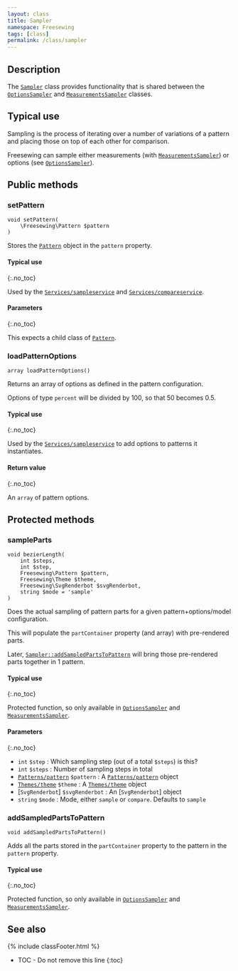 ```yaml
---
layout: class
title: Sampler
namespace: Freesewing
tags: [class]
permalink: /class/sampler
---
```

## Description 

The [`Sampler`](sampler) class provides functionality that is shared between the
[`OptionsSampler`](optionssampler) and [`MeasurementsSampler`](measurementssampler)
classes.

## Typical use

Sampling is the process of iterating over a number of variations of a pattern
and placing those on top of each other for comparison.

Freesewing can sample either measurements (with [`MeasurementsSampler`](measurementssampler))
or options (see [`OptionsSampler`](optionssampler)).

## Public methods

### setPattern

```php?start_inline=1
void setPattern( 
    \Freesewing\Pattern $pattern 
)
```
Stores the [`Pattern`](/class/patterns/core/pattern) object in the `pattern` property.

#### Typical use
{:.no_toc}

Used by the [`Services/sampleservice`](services/sampleservice) and 
[`Services/compareservice`](services/compareservice).

#### Parameters
{:.no_toc}

This expects a child class of [`Pattern`](/class/patterns/core/pattern).

### loadPatternOptions

```php?start_inline=1
array loadPatternOptions()
```
Returns an array of options as defined in the pattern configuration.

Options of type `percent` will be divided by 100, so that 50 becomes 0.5.

#### Typical use
{:.no_toc}

Used by the [`Services/sampleservice`](services/sampleservice) to add options
to patterns it instantiates.

#### Return value
{:.no_toc}

An `array` of pattern options.

## Protected methods

### sampleParts

```php?start_inline=1
void bezierLength( 
    int $steps, 
    int $step, 
    Freesewing\Pattern $pattern, 
    Freesewing\Theme $theme, 
    Freesewing\SvgRenderbot $svgRenderbot, 
    string $mode = 'sample' 
)
```

Does the actual sampling of pattern parts for a given pattern+options/model configuration.

This will populate the `partContainer` property (and array) with pre-rendered parts.

Later, [`Sampler::addSampledPartsToPattern`](sampler#addsampledpartstopattern) will
bring those pre-rendered parts together in 1 pattern.

#### Typical use
{:.no_toc}

Protected function, so only available in [`OptionsSampler`](optionssampler) and
[`MeasurementsSampler`](measurementssampler).

#### Parameters
{:.no_toc}

- `int` `$step` : Which sampling step (out of a total `$steps`) is this?
- `int` `$steps` : Number of sampling steps in total
- [`Patterns/pattern`](/class/patterns/core/pattern) `$pattern` : A [`Patterns/pattern`](/class/patterns/core/pattern) object
- [`Themes/theme`](themes/core/theme) `$theme` : A [`Themes/theme`](themes/core/theme) object
- [`SvgRenderbot`] `$svgRenderbot` : An [`SvgRenderbot`] object
- `string` `$mode` : Mode, either `sample` or `compare`. Defaults to `sample`

### addSampledPartsToPattern

```php?start_inline=1
void addSampledPartsToPattern() 
```

Adds all the parts stored in the `partContainer` property to the pattern in the
`pattern` property.

#### Typical use
{:.no_toc}

Protected function, so only available in [`OptionsSampler`](optionssampler) and
[`MeasurementsSampler`](measurementssampler).

## See also
{% include classFooter.html %}
* TOC - Do not remove this line
{:toc}
